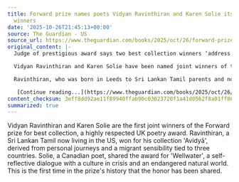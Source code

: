 ```yaml
---
title: Forward prize names poets Vidyan Ravinthiran and Karen Solie its first joint
  winners
date: '2025-10-26T21:45:13+00:00'
source: The Guardian - US
source_url: https://www.theguardian.com/books/2025/oct/26/forward-prize-names-poets-vidyan-ravinthiran-and-karen-solie-its-first-joint-winners
original_content: |-
  Judge of prestigious award says two best collection winners ‘address the urgent challenges of our time’

  Vidyan Ravinthiran and Karen Solie have been named joint winners of this year’s Forward prize for best collection, one of the UK’s most prestigious poetry awards, marking the first time in the prize’s history the honour has been shared.

  Ravinthiran, who was born in Leeds to Sri Lankan Tamil parents and now lives in the US, was recognised for Avidyā. The collection is described as having emerged from “journeys of great personal significance, and out of a migrant sensibility tied to three different countries”. The Canadian poet Solie shared the prize for Wellwater, a “self-interrogative conversation with a culture in crisis and a natural world on the brink”.

   [Continue reading...](https://www.theguardian.com/books/2025/oct/26/forward-prize-names-poets-vidyan-ravinthiran-and-karen-solie-its-first-joint-winners)
content_checksum: 3eff8dd92ae11f89940ffab90c03023720f1a41d0562f8a01ff86277d7069550
summarized: true
---
```


Vidyan Ravinthiran and Karen Solie are the first joint winners of the Forward prize for best collection, a highly respected UK poetry award. Ravinthiran, a Sri Lankan Tamil now living in the US, won for his collection 'Avidyā', derived from personal journeys and a migrant sensibility tied to three countries. Solie, a Canadian poet, shared the award for 'Wellwater', a self-reflective dialogue with a culture in crisis and an endangered natural world. This is the first time in the prize's history that the honor has been shared.